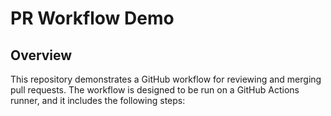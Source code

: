 # PR Workflow Demo

## Overview
This repository demonstrates a GitHub workflow for reviewing and merging pull requests. The workflow is designed to be run on a GitHub Actions runner, and it includes the following steps: